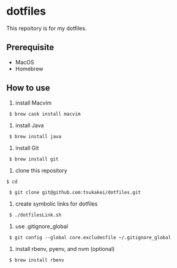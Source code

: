# dotfiles
This repoitory is for my dotfiles.

## Prerequisite

- MacOS
- Homebrew

## How to use
1. install Macvim

 ``` $ brew cask install macvim```

1. install Java

 ``` $ brew install java```

1. install Git

 ``` $ brew install git```

1. clone this repository

 ``` $ cd ```

 ``` $ git clone git@github.com:tsukakei/dotfiles.git```

1. create symbolic links for dotfiles

 ``` $ ./dotfilesLink.sh```

1. use .gitignore_global

 ``` $ git config --global core.excludesfile ~/.gitignore_global```

1. install rbenv, pyenv, and nvm (optional)

 ``` $ brew install rbenv```
